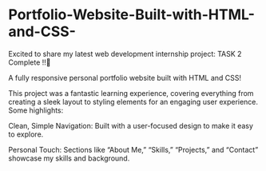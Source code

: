 # Portfolio-Website-Built-with-HTML-and-CSS-

Excited to share my latest web development internship project: TASK 2 Complete !!🎉

A fully responsive personal portfolio website built with HTML and CSS!

This project was a fantastic learning experience, covering everything from creating a sleek layout to styling elements for an engaging user experience. Some highlights:

Clean, Simple Navigation: Built with a user-focused design to make it easy to explore.

Personal Touch: Sections like “About Me,” “Skills,” “Projects,” and “Contact” showcase my skills and background.

